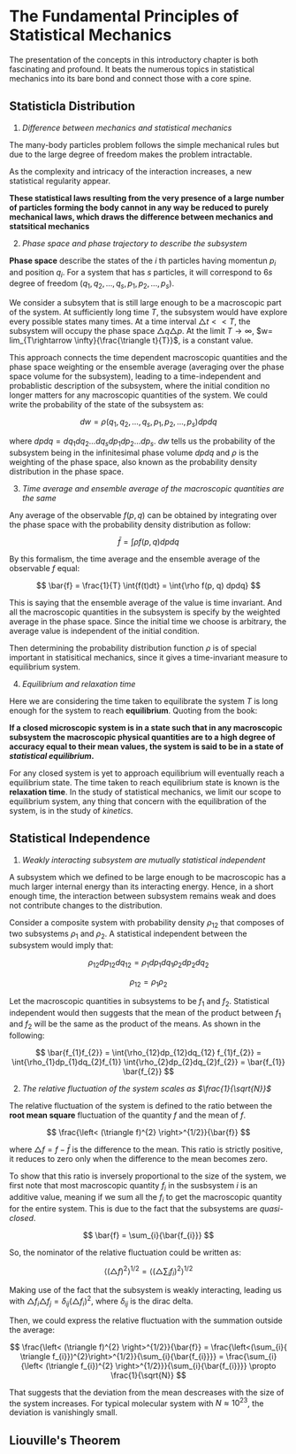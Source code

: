 # The Fundamental Principles of Statistical Mechanics

The presentation of the concepts in this introductory chapter is both fascinating and profound. It beats the numerous topics in statistical mechanics into its bare bond and connect those with a core spine.

## Statisticla Distribution

1. _Difference between mechanics and statistical mechanics_

The many-body particles problem follows the simple mechanical rules but due to the large degree of freedom makes the problem intractable.

As the complexity and intricacy of the interaction increases, a new statistical regularity appear.

__These statistical laws resulting from the very presence of a large number of particles forming the body cannot in any way be reduced to purely mechanical laws, which draws the difference between mechanics and statsitical mechanics__

2. _Phase space and phase trajectory to describe the subsystem_

__Phase space__ describe the states of the $i$ th particles having momentun $p_{i}$ and position $q_{i}$. For a system that has $s$ particles, it will correspond to $6s$ degree of freedom $(q_{1}, q_{2},...,q_{s}, p_{1}, p_{2},...,p_{s})$.

We consider a subsytem that is still large enough to be a macroscopic part of the system. At sufficiently long time $T$, the subsystem would have explore every possible states many times. At a time interval $\triangle t << T$, the subsystem will occupy the phase space $\triangle q \triangle p$. At the limit $T\rightarrow \infty$, $w= lim_{T\rightarrow \infty}{\frac{\triangle t}{T}}$, is a constant value. 

This approach connects the time dependent macroscopic quantities and the phase space weighting or the ensemble average (averaging over the phase space volume for the subsystem), leading to a time-independent and probablistic description of the subsystem, where the initial condition no longer matters for any macroscopic quantities of the system. We could write the probability of the state of the subsystem as:

$$ dw = \rho (q_{1},q_{2},...,q_{s},p_{1},p_{2},...,p_{s}) dp dq$$

where $dpdq = dq_{1}dq_{2}...dq_{s}dp_{1}dp_{2}...dp_{s}$. $dw$ tells us the probability of the subsystem being in the infinitesimal phase volume $dpdq$ and $\rho$ is the weighting of the phase space, also known as the probability density distribution in the phase space.


3. _Time average and ensemble average of the macroscopic quantities are the same_

Any average of the observable $f(p,q)$ can be obtained by integrating over the phase space with the probability density distribution as follow:

$$ \bar{f} = \int{\rho f(p, q) dp dq}$$

By this formalism, the time average and the ensemble average of the observable $f$ equal:

$$ \bar{f} = \frac{1}{T} \int{f(t)dt} = \int{\rho f(p, q) dpdq} $$

This is saying that the ensemble average of the value is time invariant. And all the macroscopic quantities in the subsystem is specify by the weighted average in the phase space. Since the initial time we choose is arbitrary, the average value is independent of the initial condition.

Then determining the probability distribution function $\rho$ is of special important in statisitical mechanics, since it gives a time-invariant measure to equilibrium system.



4. _Equilibrium and relaxation time_

Here we are considering the time taken to equilibrate the system $T$ is long enough for the system to reach __equilibrium__. Quoting from the book:

__If a closed microscopic system is in a state such that in any macroscopic subsystem the macroscopic physical quantities are to a high degree of accuracy equal to their mean values, the system is said to be in a state of _statistical equilibrium_.__

For any closed system is yet to approach equilibrium will eventually reach a equilibrium state. The time taken to reach equilibrium state is known is the __relaxation time__. In the study of statistical mechanics, we limit our scope to equilibrium system, any thing that concern with the equilibration of the system, is in the study of _kinetics_.



## Statistical Independence

1. _Weakly interacting subsystem are mutually statistical independent_

A subsystem which we defined to be large enough to be macroscopic has a much larger internal energy than its interacting energy. Hence, in a short enough time, the interaction between subsystem remains weak and does not contribute changes to the distribution.

Consider a composite system with probability density $\rho_{12}$ that composes of two subsystems $\rho_{1}$ and $\rho_{2}$. A statistical independent between the subsystem would imply that:

$$ \rho_{12}dp_{12}dq_{12} = \rho_{1}dp_{1}dq_{1}\rho_{2}dp_{2}dq_{2} $$

$$ \rho_{12} = \rho_{1}\rho_{2} $$

Let the macroscopic quantities in subsystems to be $f_{1}$ and $f_{2}$. Statistical independent would then suggests that the mean of the product between $f_{1}$ and $f_{2}$ will be the same as the product of the means. As shown in the following:

$$ \bar{f_{1}f_{2}} = \int{\rho_{12}dp_{12}dq_{12} f_{1}f_{2}} = \int{\rho_{1}dp_{1}dq_{2}f_{1}} \int{\rho_{2}dp_{2}dq_{2}f_{2}} =  \bar{f_{1}} \bar{f_{2}} $$


2. _The relative fluctuation of the system scales as $\frac{1}{\sqrt{N}}$_

The relative fluctuation of the system is defined to the ratio between the __root mean square__ fluctuation of the quantity $f$ and the mean of $f$.

$$ \frac{\left< (\triangle f)^{2} \right>^{1/2}}{\bar{f}} $$

where $\triangle f = f - \bar{f}$ is the difference to the mean. This ratio is strictly positive, it reduces to zero only when the difference to the mean becomes zero.

To show that this ratio is inversely proportional to the size of the system, we first note that most macroscopic quantity $f_{i}$ in the susbsystem $i$ is an additive value, meaning if we sum all the $f_{i}$ to get the macroscopic quantity for the entire system. This is due to the fact that the subsystems are _quasi-closed_.

$$ \bar{f} = \sum_{i}{\bar{f_{i}}} $$

So, the nominator of the relative fluctuation could be written as:

$$ \left< (\triangle f)^{2} \right>^{1/2} = \left< (\triangle \sum_{i}{f_{i}})^{2} \right>^{1/2} $$

<!-- 
Rewriting the square of the range of the fluctuation $(\triangle f)^{2} = \bar{f}^{2} + f^{2} -2 f \bar{f} = \bar{f}^{2} + f^{2}$, where in the second equality the last term vanishes because $f$ fluctuates in all directions.  -->

Making use of the fact that the subsystem is weakly interacting, leading us with $\triangle f_{i} \triangle f_{j} = \delta_{ij} (\triangle f_{i})^{2}$, where $\delta_{ij}$ is the dirac delta.

Then, we could express the relative fluctuation with the summation outside the average:

$$ \frac{\left< (\triangle f)^{2} \right>^{1/2}}{\bar{f}} = \frac{\left<(\sum_{i}{ \triangle f_{i}})^{2}\right>^{1/2}}{\sum_{i}{\bar{f_{i}}}} =  \frac{\sum_{i}{\left< (\triangle f_{i})^{2} \right>^{1/2}}}{\sum_{i}{\bar{f_{i}}}} \propto \frac{1}{\sqrt{N}} $$

That suggests that the deviation from the mean descreases with the size of the system increases. For typical molecular system with $N \approx 10^{23}$, the deviation is vanishingly small.



## Liouville's Theorem


